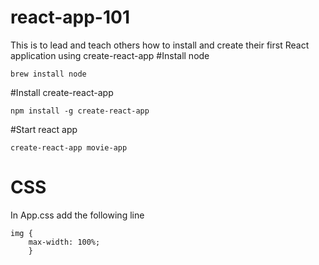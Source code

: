 # react-app-101
This is to lead and teach others how to install and create their first React application using create-react-app
#Install node
```
brew install node
```

#Install create-react-app
```
npm install -g create-react-app
```
#Start react app
```
create-react-app movie-app
```

# CSS
In App.css add the following line
```
img {
    max-width: 100%;
    }
```
